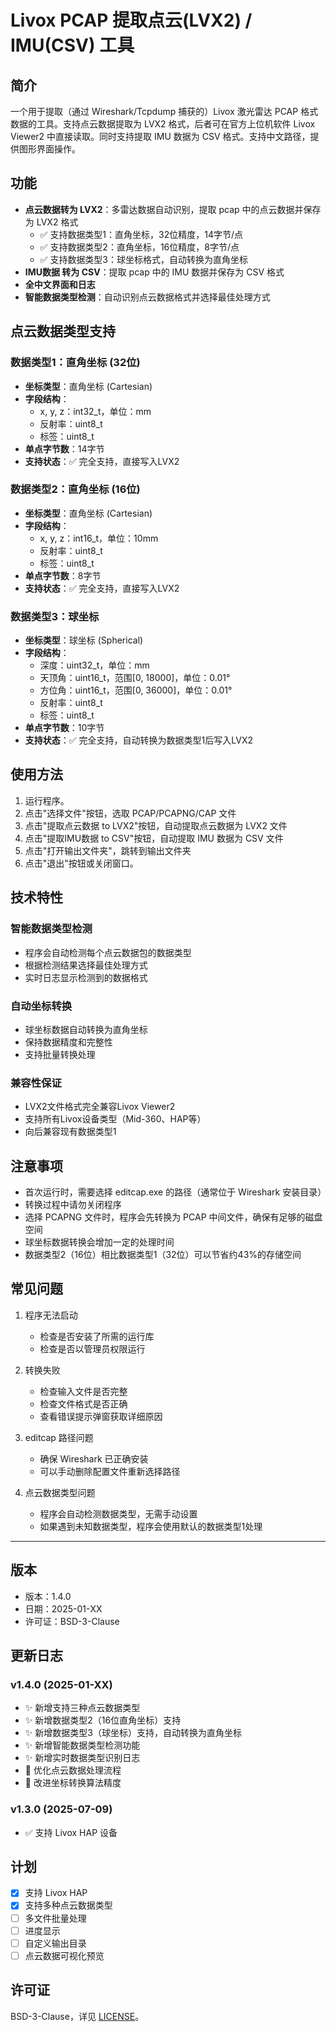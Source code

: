 # Livox PCAP 提取点云(LVX2) / IMU(CSV) 工具

## 简介
一个用于提取（通过 Wireshark/Tcpdump 捕获的）Livox 激光雷达 PCAP 格式数据的工具。支持点云数据提取为 LVX2 格式，后者可在官方上位机软件 Livox Viewer2 中直接读取。同时支持提取 IMU 数据为 CSV 格式。支持中文路径，提供图形界面操作。

## 功能
- **点云数据转为 LVX2**：多雷达数据自动识别，提取 pcap 中的点云数据并保存为 LVX2 格式
  - ✅ 支持数据类型1：直角坐标，32位精度，14字节/点
  - ✅ 支持数据类型2：直角坐标，16位精度，8字节/点  
  - ✅ 支持数据类型3：球坐标格式，自动转换为直角坐标
- **IMU数据 转为 CSV**：提取 pcap 中的 IMU 数据并保存为 CSV 格式
- **全中文界面和日志**
- **智能数据类型检测**：自动识别点云数据格式并选择最佳处理方式

## 点云数据类型支持

### 数据类型1：直角坐标 (32位)
- **坐标类型**：直角坐标 (Cartesian)
- **字段结构**：
  - x, y, z：int32_t，单位：mm
  - 反射率：uint8_t
  - 标签：uint8_t
- **单点字节数**：14字节
- **支持状态**：✅ 完全支持，直接写入LVX2

### 数据类型2：直角坐标 (16位)
- **坐标类型**：直角坐标 (Cartesian)
- **字段结构**：
  - x, y, z：int16_t，单位：10mm
  - 反射率：uint8_t
  - 标签：uint8_t
- **单点字节数**：8字节
- **支持状态**：✅ 完全支持，直接写入LVX2

### 数据类型3：球坐标
- **坐标类型**：球坐标 (Spherical)
- **字段结构**：
  - 深度：uint32_t，单位：mm
  - 天顶角：uint16_t，范围[0, 18000]，单位：0.01°
  - 方位角：uint16_t，范围[0, 36000]，单位：0.01°
  - 反射率：uint8_t
  - 标签：uint8_t
- **单点字节数**：10字节
- **支持状态**：✅ 完全支持，自动转换为数据类型1后写入LVX2

## 使用方法
1. 运行程序。
2. 点击"选择文件"按钮，选取 PCAP/PCAPNG/CAP 文件
3. 点击"提取点云数据 to LVX2"按钮，自动提取点云数据为 LVX2 文件
4. 点击"提取IMU数据 to CSV"按钮，自动提取 IMU 数据为 CSV 文件
5. 点击"打开输出文件夹"，跳转到输出文件夹
6. 点击"退出"按钮或关闭窗口。

## 技术特性

### 智能数据类型检测
- 程序会自动检测每个点云数据包的数据类型
- 根据检测结果选择最佳处理方式
- 实时日志显示检测到的数据格式

### 自动坐标转换
- 球坐标数据自动转换为直角坐标
- 保持数据精度和完整性
- 支持批量转换处理

### 兼容性保证
- LVX2文件格式完全兼容Livox Viewer2
- 支持所有Livox设备类型（Mid-360、HAP等）
- 向后兼容现有数据类型1

## 注意事项
- 首次运行时，需要选择 editcap.exe 的路径（通常位于 Wireshark 安装目录）
- 转换过程中请勿关闭程序
- 选择 PCAPNG 文件时，程序会先转换为 PCAP 中间文件，确保有足够的磁盘空间
- 球坐标数据转换会增加一定的处理时间
- 数据类型2（16位）相比数据类型1（32位）可以节省约43%的存储空间

## 常见问题

1. 程序无法启动
   - 检查是否安装了所需的运行库
   - 检查是否以管理员权限运行

2. 转换失败
   - 检查输入文件是否完整
   - 检查文件格式是否正确
   - 查看错误提示弹窗获取详细原因

3. editcap 路径问题
   - 确保 Wireshark 已正确安装
   - 可以手动删除配置文件重新选择路径

4. 点云数据类型问题
   - 程序会自动检测数据类型，无需手动设置
   - 如果遇到未知数据类型，程序会使用默认的数据类型1处理

---

## 版本
- 版本：1.4.0
- 日期：2025-01-XX
- 许可证：BSD-3-Clause

## 更新日志

### v1.4.0 (2025-01-XX)
- ✨ 新增支持三种点云数据类型
- ✨ 新增数据类型2（16位直角坐标）支持
- ✨ 新增数据类型3（球坐标）支持，自动转换为直角坐标
- ✨ 新增智能数据类型检测功能
- ✨ 新增实时数据类型识别日志
- 🔧 优化点云数据处理流程
- 🔧 改进坐标转换算法精度

### v1.3.0 (2025-07-09)
- ✅ 支持 Livox HAP 设备

## 计划
- [x] 支持 Livox HAP
- [x] 支持多种点云数据类型
- [ ] 多文件批量处理
- [ ] 进度显示
- [ ] 自定义输出目录
- [ ] 点云数据可视化预览

## 许可证
BSD-3-Clause，详见 [LICENSE](LICENSE)。 
